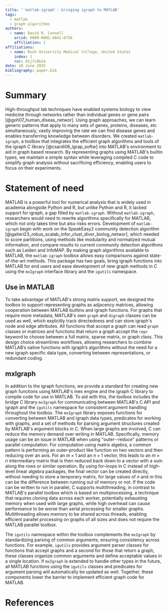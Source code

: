 ```yaml
---
title: '`matlab-igraph`: bringing igraph to MATLAB'
tags:
  - matlab
  - graph algorithms
authors:
  - name: David R. Connell
    orcid: 0000-0002-4841-6756
    affiliation: 1
affiliations:
  - name: Rush University Medical College, United States
    index: 1
    ror: 01j7c0b24
date: 18 June 2025
bibliography: paper.bib
---
```


# Summary

High-throughput lab techniques have enabled systems biology to view medicine through networks rather than individual genes or gene pairs [@goh07_human_diseas_networ].
Using graph approaches, we can learn generic patterns that apply to many sets of genes, proteins, diseases, etc simultaneously, vastly improving the rate we can find disease genes and enables transferring knowledge between disorders.
We created `matlab-igraph`, a toolbox that integrates the efficient graph algorithms and tools of the igraph C library [@csardi06_igrap_softw] into MATLAB's environment to aid in graph based research.
By representing graphs using MATLAB's builtin types, we maintain a simple syntax while leveraging compiled C code to simplify graph analysis without sacrificing efficiency, enabling users to focus on their experiments.

# Statement of need

MATLAB is a powerful tool for numerical analysis that is widely used in academia alongside Python and R, but unlike Python and R, it lacked support for igraph, a gap filled by `matlab-igraph`.
Without `matlab-igraph`, researchers would need to rewrite algorithms specifically for MATLAB, which not only takes time but also risks errors.
Development of `matlab-igraph` begin with work on the SpeakEasy2 community detection algorithm [@gaiteri23_robus_scalab_infor_clust_diver_biolog_networ], which needed to score partitions, using methods like modularity and normalized mutual information, and compare results to current community detection algorithms such as Leiden and InfoMAP.
By making graph algorithms available to MATLAB, the `matlab-igraph` toolbox allows easy comparisons against state-of-the-art methods.
This package has two goals, bring igraph functions into MATLAB for end users and ease development of new graph methods in C using the `mxIgraph` interface library and the `igutils` namespace.

## Use in MATLAB

To take advantage of MATLAB's strong matrix support, we designed the toolbox to support representing graphs as adjacency matrices, allowing cooperation between MATLAB builtins and igraph functions.
For graphs that require more metadata, MATLAB's own `graph` and `digraph` classes can be used as well, which explicitly track directedness and can store igraph's node and edge attributes.
All functions that accept a graph can read `graph` classes or matrices and functions that return a graph accept the `repr` keyword to choose between a full matrix, sparse matrix, or graph class.
This design choice streamlines workflows, allowing researchers to combine MATLAB’s native functions with igraph’s algorithms without the need for a new igraph specific data type, converting between representations, or redundant coding.

## mxIgraph

In addition to the igraph functions, we provide a standard for creating new graph functions using MATLAB's mex engine and the igraph C library to compile code for use in MATLAB.
To aid with this, the toolbox includes the bridge C library `mxIgraph` for communicating between MATLAB's C API and igraph and the `igutils` namespace for consistent argument handling throughout the toolbox.
The `mxIgraph` library exposes functions for converting between MATLAB and igraph data types, predicates for working with graphs, and a set of methods for parsing argument structures created by MATLAB's argument blocks in C.
When large graphs are involved, C can reduce the memory demand over writing in MATLAB.
Specifically, memory usage can be an issue in MATLAB when using "outer--reduce" patterns or parallel computation.
For computation using matrix algebra, a common pattern is performing an outer-product like function on two vectors and then reducing over an axis.
For an $m \times{} 1$ and an $n \times{} 1$ vector, this leads to an $m \times n$ intermediary matrix that is then reduced back down to a vector with a sum along the rows or similar operation.
By using for-loops in C instead of high-level linear algebra packages, the final vector can be created directly, without needing to store a temporary matrix, for large values of $n$ and $m$ this can be the difference between running out of memory or not.
If the code can be written to run in parallel, C supports multithreading, in contrast to MATLAB's parallel toolbox which is based on multiprocessing, a technique that requires cloning data across each worker, potentially exhausting memory when used with large graphs, while high overhead can cause performance to be worse than serial processing for smaller graphs.
Multithreading allows memory to be shared across threads, enabling efficient parallel processing on graphs of all sizes and does not require the MATLAB parallel toolbox.

The `igutils` namespace within the toolbox complements the `mxIgraph` by standardizing parsing of common arguments, ensuring consistency across functions.
For example, `igutils` provides argument parser classes for functions that accept graphs and a second for those that return a graph, these classes organize common arguments and define acceptable values in a single location.
If `mxIgraph` is extended to handle other types in the future, all MATLAB functions using the `igutils` classes and predicates for argument parsing will automatically be updated as well. Together, these components lower the barrier to implement efficient graph code for MATLAB.

# References
